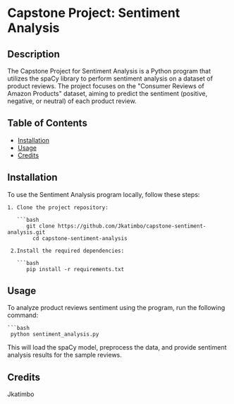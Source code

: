 # Capstone Project: Sentiment Analysis


## Description

The Capstone Project for Sentiment Analysis is a Python program that utilizes the spaCy library to perform sentiment analysis on a dataset of product reviews. The project focuses on the "Consumer Reviews of Amazon Products" dataset, aiming to predict the sentiment (positive, negative, or neutral) of each product review.

## Table of Contents

- [Installation](#installation)
- [Usage](#usage)
- [Credits](#credits)

## Installation

To use the Sentiment Analysis program locally, follow these steps:

    1. Clone the project repository:

       ```bash
          git clone https://github.com/Jkatimbo/capstone-sentiment-analysis.git
            cd capstone-sentiment-analysis
     
     2.Install the required dependencies:

       ```bash
          pip install -r requirements.txt

## Usage

To analyze product reviews sentiment using the program, run the following command:

    ```bash 
     python sentiment_analysis.py

This will load the spaCy model, preprocess the data, and provide sentiment analysis results for the sample reviews.

## Credits

Jkatimbo
